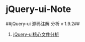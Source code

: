 jQuery-ui-Note
==============
##jQuery-ui 源码注解 分析 v 1.9.2##

1. <a href="https://github.com/jackzhaojun/jQuery-ui-Note/blob/master/note/%E6%A0%B8%E5%BF%83%E6%96%87%E4%BB%B6%E8%A7%A3%E6%9E%90.md">jQuery-ui核心文件分析</a>
